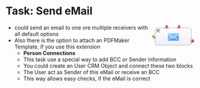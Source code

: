 Task: Send eMail
=================================
<img src='../../images/task_mail.png' align='right'>

- could send an email to one ore multiple receivers with all default options
- Also there is the option to attach an PDFMaker Template, if you use this extension
	- **Person Connections**
	- This task use a special way to add BCC or Sender information
	- You could create an User CRM Object and connect these two blocks
	- The User act as Sender of this eMail or receive an BCC
	- This way allows easy checks, if the eMail is correct